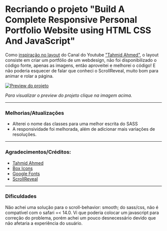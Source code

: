 # Recriando o projeto "Build A Complete Responsive Personal Portfolio Website using HTML CSS And JavaScript"

Como [inspiração no layout](https://www.youtube.com/watch?v=499FOOo_4s8) do Canal do Youtube ["Tahmid Ahmed"](https://www.youtube.com/channel/UC6iO-h3n4adFsp3krxznqHg), o layout consiste em criar um portfólio de um webdesign, não foi disponibilizado o código fonte, apenas as imagens, então aproveitei e melhorei o código! E não poderia esquecer de falar que conheci o ScrollReveal, muito bom para animar e rolar a página.

[![Preview do projeto](./assets/img/screenshot.avif "Clique para acesasr o preview do Projeto")](https://gleristoncastro.com.br/portfolio/github/preview/Websites-Practice/3_pfolio/)


_Para visualizar o preview do projeto clique na imagem acima._
______________________

### Melhorias/Atualizações

- Alterei o nome das classes para uma melhor escrita do SASS
- A responsividade foi melhorada, além de adicionar mais variações de resoluções.

______________________

### Agradecimentos/Créditos:
- [Tahmid Ahmed](https://www.youtube.com/channel/UC6iO-h3n4adFsp3krxznqHg)
- [Box Icons](https://boxicons.com/)
- [Google Fonts](https://fonts.google.com/)
- [ScrollReveal](https://scrollrevealjs.org/)

______________________

### Dificuldades

Não achei uma solução para o scroll-behavior: smooth; do sass/css, não é compatível com o safari =< 14.0. Vi que poderia colocar um javascript para correção do problema, porém achei um pouco desnecessário devido que não afetaria a experiência do usuário.